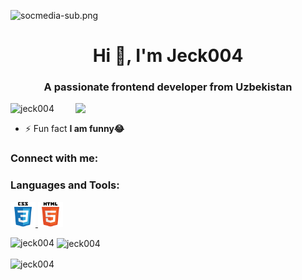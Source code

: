 ![socmedia-sub.png](https://github.com/jeck004/Ramazon-1445-2024-Taqvim/assets/163506453/69bfcb06-01c8-481f-bb6b-fad2ab6ded5c)
<h1 align="center">Hi 👋, I'm Jeck004</h1>
<h3 align="center">A passionate frontend developer from Uzbekistan</h3>
<img align="right" alt"codding" width="400" src="https://camo.githubusercontent.com/7de37139d0b4c1ce40865e799b446c0e963a3dd8fb68d239707237c40604fa3d/68747470733a2f2f63646e2e6472696262626c652e636f6d2f75736572732f3733303730332f73637265656e73686f74732f363538313234332f6176656e746f2e676966">

<p align="left"> <img src="https://komarev.com/ghpvc/?username=jeck004&label=Profile%20views&color=0e75b6&style=flat" alt="jeck004" /> </p>

- ⚡ Fun fact **I am funny😂**

<h3 align="left">Connect with me:</h3>
<p align="left">
</p>

<h3 align="left">Languages and Tools:</h3>
<p align="left"> <a href="https://www.w3schools.com/css/" target="_blank" rel="noreferrer"> <img src="https://raw.githubusercontent.com/devicons/devicon/master/icons/css3/css3-original-wordmark.svg" alt="css3" width="40" height="40"/> </a> <a href="https://www.w3.org/html/" target="_blank" rel="noreferrer"> <img src="https://raw.githubusercontent.com/devicons/devicon/master/icons/html5/html5-original-wordmark.svg" alt="html5" width="40" height="40"/> </a> </p>

<p><img align="left" src="https://github-readme-stats.vercel.app/api/top-langs?username=jeck004&show_icons=true&locale=en&layout=compact" alt="jeck004" /></p>

<p>&nbsp;<img align="center" src="https://github-readme-stats.vercel.app/api?username=jeck004&show_icons=true&locale=en" alt="jeck004" /></p>

<p><img align="center" src="https://github-readme-streak-stats.herokuapp.com/?user=jeck004&" alt="jeck004" /></p>

